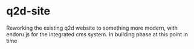 # q2d-site
Reworking the existing q2d website to something more modern, with endoru.js for the integrated cms system.
In building phase at this point in time
